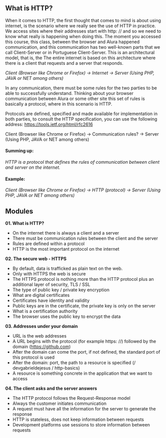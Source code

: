 ## What is HTTP?

When it comes to HTTP, the first thought that comes to mind is about using
internet, is the scenario where we really see the use of HTTP in practice. We access
sites where their addresses start with http: // and so we need to know what really
is happening when doing this.
The moment you accessed this course, this class, between the browser and Alura happened
communication, and this communication has two well-known parts that we call
Client-Server or in Portuguese Client-Server. This is an architectural model, that is, the
The entire internet is based on this architecture where there is a client that requests and a server that responds.

*Client (Browser like Chrome or Firefox) -> Internet -> Server (Using PHP, JAVA or NET among others)*

In any communication, there must be some rules for the two parties to be able to
successfully understand. Thinking about your browser communication between Alura or some other
site this set of rules is basically a protocol, where in this scenario is HTTP.

Protocols are defined, specified and made available for implementation in
both parties, to consult the HTTP specification, you can use the following
address: https://tools.ietf.org/html/rfc2616

Client (Browser like Chrome or Firefox) -> Communication rules? -> Server (Using PHP, JAVA or NET among others)

#### Summing up:
*HTTP is a protocol that defines the rules of communication between client and server on the internet.*

#### Example:
*Client (Browser like Chrome or Firefox) -> HTTP (protocol) -> Server (Using PHP, JAVA or NET among others)*

## Modules

**01. What is HTTP?**

- On the internet there is always a client and a server
- There must be communication rules between the client and the server
- Rules are defined within a protocol
- HTTP is the most important protocol on the internet

**02. The secure web - HTTPS**

- By default, data is trafficked as plain text on the web.
- Only with HTTPS the web is secure
- The HTTPS protocol is nothing more than the HTTP protocol plus an additional layer of security, TLS / SSL
- The type of public key / private key encryption
- What are digital certificates
- Certificates have identity and validity
- Public keys are in the certificate, the private key is only on the server
- What is a certification authority
- The browser uses the public key to encrypt the data


**03. Addresses under your domain**

- URL is the web addresses
- A URL begins with the protocol (for example https: //) followed by the domain (https://github.com)
- After the domain can come the port, if not defined, the standard port of this protocol is used
- After the domain: port, the path to a resource is specified (/ devgabrieldejesus / http-basics)
- A resource is something concrete in the application that we want to access


**04. The client asks and the server answers**

- The HTTP protocol follows the Request-Response model
- Always the customer initiates communication
- A request must have all the information for the server to generate the response
- HTTP is stateless, does not keep information between requests
- Development platforms use sessions to store information between requests
